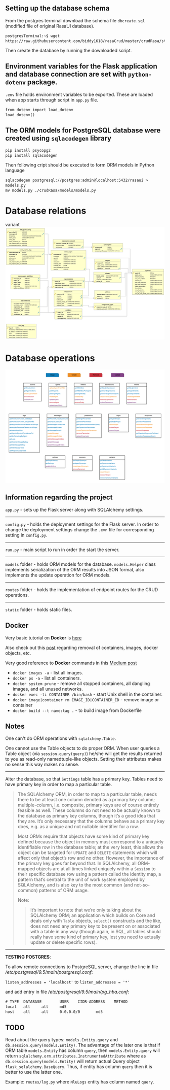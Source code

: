 ## Setting up the database schema

From the postgres terminal download the schema file `dbcreate.sql` (modified file of original RasaUI database).
```
postgresTerminal:~$ wget https://raw.githubusercontent.com/biddy1618/rasaCrud/master/crudRasa/static/dbcreate.sql
```
Then create the database by running the downloaded script.


## Environment variables for the Flask application and database connection are set with `python-dotenv` package.

`.env` file holds environment variables to be exported. These are loaded when app starts through script in `app.py` file.
```
from dotenv import load_dotenv
load_dotenv()
```

## The ORM models for PostgreSQL database were created using `sqlacodegen` library

```
pip install psycopg2
pip install sqlacodegen
```
Then following cript should be executed to form ORM models in Python language
```
sqlacodegen postgresql://postgres:admin@localhost:5432/rasaui > models.py
mv models.py ./crudRasa/models/models.py
```

# Database relations
variant
![dbRelations](./schema.png)

# Database operations

![dbOperations](./CRUDOperations.png)

## Information regarding the project

`app.py` - sets up the Flask server along with SQLAlchemy settings.

---

`config.py` - holds the deployment settings for the Flask server. In order to change the deployment settings change the `.evn` file for corresponding setting in `config.py`.

---

`run.py` - main script to run in order the start the server.

---

`models` folder - holds ORM models for the database. `models.Helper` class implements serialization of the ORM results into JSON format, also implements the update operation for ORM models.

---

`routes` folder - holds the implementation of endpoint routes for the CRUD operations.

---

`static` folder - holds static files.

## Docker

Very basic tutorial on __Docker__ is [here](https://jonnylangefeld.github.io/learning/Docker/How%2Bto%2BDocker.html)


Also check out this [post](https://linuxize.com/post/how-to-remove-docker-images-containers-volumes-and-networks/) regarding removal of containers, images, docker objects, etc.

Very good reference to __Docker__ commands in this [Medium post](https://towardsdatascience.com/15-docker-commands-you-should-know-970ea5203421)

* `docker images -a` - list all images.
* `docker ps -a` - list all containers.
* `docker system prune` - remove all stopped containers, all dangling images, and all unused networks.
* `docker exec -ti CONTAINER /bin/bash` - start Unix shell in the container.
* `docker image|container rm IMAGE_ID|CONTAINER_ID` - remove image or container
* `docker build --t name:tag .` - to build image from Dockerfile


## Notes

One can't do ORM operations with `sqlalchemy.Table`. 

One cannot use the Table objects to do proper ORM. When user queries a Table object (via `session.query(query)`) he/she will get the results returned to you as read-only namedtuple-like objects. Setting their attributes makes no sense this way makes no sense.

---

Alter the database, so that `Settings` table has a primary key. Tables need to have primary key in order to map a particular table.

> The SQLAlchemy ORM, in order to map to a particular table, needs there to be at least one column denoted as a primary key column; multiple-column, i.e. composite, primary keys are of course entirely feasible as well. These columns do not need to be actually known to the database as primary key columns, though it’s a good idea that they are. It’s only necessary that the columns behave as a primary key does, e.g. as a unique and not nullable identifier for a row.
>
> Most ORMs require that objects have some kind of primary key defined because the object in memory must correspond to a uniquely identifiable row in the database table; at the very least, this allows the object can be targeted for `UPDATE` and `DELETE` statements which will affect only that object’s row and no other. However, the importance of the primary key goes far beyond that. In SQLAlchemy, all ORM-mapped objects are at all times linked uniquely within a `Session` to their specific database row using a pattern called the identity map, a pattern that’s central to the unit of work system employed by SQLAlchemy, and is also key to the most common (and not-so-common) patterns of ORM usage.
> 
> Note:
> > It’s important to note that we’re only talking about the SQLAlchemy ORM; an application which builds on Core and deals only with `Table` objects, `select()` constructs and the like, does not need any primary key to be present on or associated with a table in any way (though again, in SQL, all tables should really have some kind of primary key, lest you need to actually update or delete specific rows).

---

__TESTING POSTGRES__:

To allow remote connections to PostgreSQL server, change the line in file _/etc/postgresql/9.5/main/postgresql.conf_:

`listen_addresses = 'localhost'` to `listen_addresses = '*'`

and add entry in file _/etc/postgresql/9.5/main/pg\_hba.conf_:
```
# TYPE  DATABASE        USER    CIDR-ADDRESS    METHOD
local   all     all     md5
host    all     all     0.0.0.0/0       md5
```
## TODO

Read about the query types: `models.Entity.query` and `db.session.query(models.Entity)`. The advantage of the later one is that if ORM table `models.Entity` has column `query`, then `models.Entity.query` will return `sqlalchemy.orm.attributes.InstrumentedAttribute` where as `db.session.query(models.Entity)` will return actual Query object `flask_sqlalchemy.BaseQuery`. Thus, if entity has column `query` then it is better to use the latter one. 

Example: `routes/log.py` where `NluLogs` entity has column named `query`.